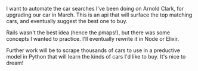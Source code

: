 I want to automate the car searches I've been doing on Arnold Clark, for upgrading our car in March. This is an api that will surface the top matching cars, and eventually suggest the best one to buy.

Rails wasn't the best idea (hence the pmaps!), but there was some concepts I wanted to practice. I'll eventually rewrite it in Node or Elixir.

Further work will be to scrape thousands of cars to use in a preductive model in Python that will learn the kinds of cars I'd like to buy. It's nice to dream!
